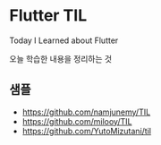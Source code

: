 # Flutter TIL

Today I Learned about Flutter

오늘 학습한 내용을 정리하는 것



## 샘플
- https://github.com/namjunemy/TIL
- https://github.com/milooy/TIL
- https://github.com/YutoMizutani/til

